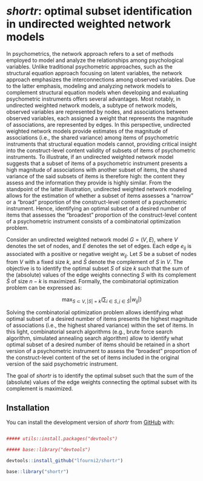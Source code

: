 # *shortr*: optimal subset identification in undirected weighted network models

In psychometrics, the network approach refers to a set of methods
employed to model and analyze the relationships among psychological
variables. Unlike traditional psychometric approaches, such as the
structural equation approach focusing on latent variables, the network
approach emphasizes the interconnections among observed variables. Due
to the latter emphasis, modeling and analyzing network models to
complement structural equation models when developing and evaluating
psychometric instruments offers several advantages. Most notably, in
undirected weighted network models, a subtype of network models,
observed variables are represented by nodes, and associations between
observed variables, each assigned a weight that represents the magnitude
of associations, are represented by edges. In this perspective,
undirected weighted network models provide estimates of the magnitude of
associations (i.e., the shared variance) among items of psychometric
instruments that structural equation models cannot, providing critical
insight into the construct-level content validity of subsets of items of
psychometric instruments. To illustrate, if an undirected weighted
network model suggests that a subset of items of a psychometric
instrument presents a high magnitude of associations with another subset
of items, the shared variance of the said subsets of items is therefore
high: the content they assess and the information they provide is highly
similar. From the standpoint of the latter illustration, undirected
weighted network modeling allows for the estimation of whether a subset
of items assesses a “narrow” or a “broad” proportion of the
construct-level content of a psychometric instrument. Hence, identifying
an optimal subset of a desired number of items that assesses the
“broadest” proportion of the construct-level content of a psychometric
instrument consists of a combinatorial optimization problem.

Consider an undirected weighted network model $G = (V, E)$, where $V$
denotes the set of nodes, and $E$ denotes the set of edges. Each edge
$e_{ij}$ is associated with a positive or negative weight $w_{ij}$. Let
$S$ be a subset of nodes from $V$ with a fixed size $k$, and $\bar{S}$
denote the complement of $S$ in $V$. The objective is to identify the
optimal subset $S$ of size $k$ such that the sum of the (absolute)
values of the edge weights connecting $S$ with its complement $\bar{S}$
of size $n - k$ is maximized. Formally, the combinatorial optimization
problem can be expressed as:

$$
\max_{S \subset V, |S| = k} \left( \sum_{i \in S, j \in \bar{S}} |w_{ij}| \right)
$$

Solving the combinatorial optimization problem allows identifying what
optimal subset of a desired number of items presents the highest
magnitude of associations (i.e., the highest shared variance) within the
set of items. In this light, combinatorial search algorithms (e.g.,
brute force search algorithm, simulated annealing search algorithm)
allow to identify what optimal subset of a desired number of items
should be retained in a short version of a psychometric instrument to
assess the “broadest” proportion of the construct-level content of the
set of items included in the original version of the said psychometric
instrument.

The goal of *shortr* is to identify the optimal subset such that the sum
of the (absolute) values of the edge weights connecting the optimal
subset with its complement is maximized.

## Installation

You can install the development version of *shortr* from
[GitHub](https://github.com/) with:

``` r

##### utils::install.packages("devtools")

##### base::library("devtools")

devtools::install_github("lfourni2/shortr")

base::library("shortr")

```
